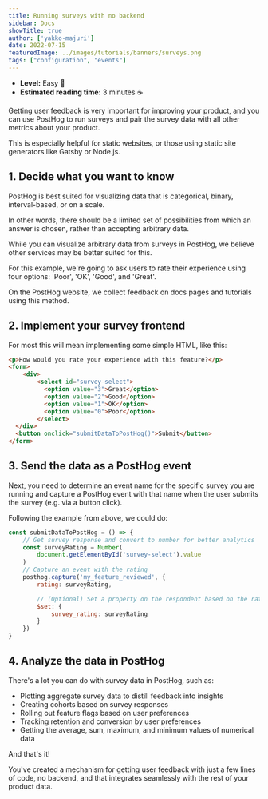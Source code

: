```yaml
---
title: Running surveys with no backend
sidebar: Docs
showTitle: true
author: ['yakko-majuri']
date: 2022-07-15
featuredImage: ../images/tutorials/banners/surveys.png
tags: ["configuration", "events"]
---
```


- **Level:** Easy 🦔
- **Estimated reading time:** 3 minutes ☕️

Getting user feedback is very important for improving your product, and you can use PostHog to run surveys and pair the survey data with all other metrics about your product.

This is especially helpful for static websites, or those using static site generators like Gatsby or Node.js.

## 1. Decide what you want to know
   
PostHog is best suited for visualizing data that is categorical, binary, interval-based, or on a scale. 

In other words, there should be a limited set of possibilities from which an answer is chosen, rather than accepting arbitrary data.

While you can visualize arbitrary data from surveys in PostHog,  we believe other services may be better suited for this.

For this example, we're going to ask users to rate their experience using four options: 'Poor', 'OK', 'Good', and 'Great'.

On the PostHog website, we collect feedback on docs pages and tutorials using this method.

## 2. Implement your survey frontend

For most this will mean implementing some simple HTML, like this:

```html
<p>How would you rate your experience with this feature?</p>
<form>
	<div>
  		<select id="survey-select">
          <option value="3">Great</option>
          <option value="2">Good</option>
          <option value="1">OK</option>
          <option value="0">Poor</option>
        </select>
  </div>
  <button onclick="submitDataToPostHog()">Submit</button>
</form> 
```

## 3. Send the data as a PostHog event

Next, you need to determine an event name for the specific survey you are running and capture a PostHog event with that name when the user submits the survey (e.g. via a button click).

Following the example from above, we could do:

```js
const submitDataToPostHog = () => {
    // Get survey response and convert to number for better analytics
    const surveyRating = Number(
        document.getElementById('survey-select').value
    )
    // Capture an event with the rating
    posthog.capture('my_feature_reviewed', {
        rating: surveyRating,

        // (Optional) Set a property on the respondent based on the rating
        $set: {
            survey_rating: surveyRating
        }
    })
}
```

## 4. Analyze the data in PostHog

There's a lot you can do with survey data in PostHog, such as:

- Plotting aggregate survey data to distill feedback into insights
- Creating cohorts based on survey responses 
- Rolling out feature flags based on user preferences
- Tracking retention and conversion by user preferences 
- Getting the average, sum, maximum, and minimum values of numerical data

And that's it!

You've created a mechanism for getting user feedback with just a few lines of code, no backend, and that integrates seamlessly with the rest of your product data. 

<NewsletterTutorial compact/>
